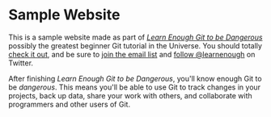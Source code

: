 # Sample Website
This is a sample website made as part of [*Learn Enough Git to be Dangerous*](http://learnenough.com/git-tutorial) possibly the greatest beginner Git tutorial in the Universe. You should totally [check it out](http://learnenough.com/git-tutorial), and be sure to [join the email list](http://learnenough.com/#email-list) and [follow @learnenough](http://twitter.com/learnenough) on Twitter.

After finishing *Learn Enough Git to be Dangerous*, you'll know enough Git to be *dangerous*. This means you'll be able to use Git to track changes in your projects, back up data, share your work with others, and collaborate with programmers and other users of Git.
